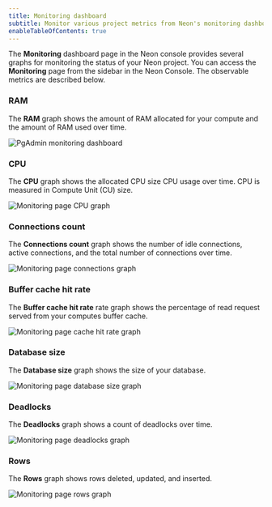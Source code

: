```yaml
---
title: Monitoring dashboard
subtitle: Monitor various project metrics from Neon's monitoring dashboard
enableTableOfContents: true
---
```


The **Monitoring** dashboard page in the Neon console provides several graphs for monitoring the status of your Neon project. You can access the **Monitoring** page from the sidebar in the Neon Console. The observable metrics are described below.

### RAM

The **RAM** graph shows the amount of RAM allocated for your compute and the amount of RAM used over time.

![PgAdmin monitoring dashboard](/docs/introduction/monitor_ram.png)

### CPU

The **CPU** graph shows the allocated CPU size CPU usage over time. CPU is measured in Compute Unit (CU) size.

![Monitoring page CPU graph](/docs/introduction/monitor_cpu.png)

### Connections count

The **Connections count** graph shows the number of idle connections, active connections, and the total number of connections over time.

![Monitoring page connections graph](/docs/introduction/monitor_connections.png)

### Buffer cache hit rate

The **Buffer cache hit rate** rate graph shows the percentage of read request served from your computes buffer cache.

![Monitoring page cache hit rate graph](/docs/introduction/monitor_cache.png)

### Database size

The **Database size** graph shows the size of your database.

![Monitoring page database size graph](/docs/introduction/monitor_data_size.png)

### Deadlocks

The **Deadlocks** graph shows a count of deadlocks over time.

![Monitoring page deadlocks graph](/docs/introduction/monitor_deadlocks.png)

### Rows

The **Rows** graph shows rows deleted, updated, and inserted.

![Monitoring page rows graph](/docs/introduction/monitor_rows.png)